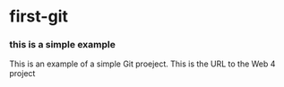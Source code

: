 # first-git
### this is a simple example
This is an example of a simple Git proeject.
This is the URL to the Web 4 project